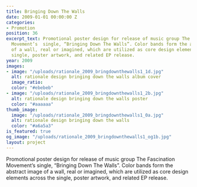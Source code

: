 ```yaml
---
title: Bringing Down The Walls
date: 2009-01-01 00:00:00 Z
categories:
- Promotion
position: 36
excerpt_text: Promotional poster design for release of music group The Fascination
  Movement’s  single, “Bringing Down The Walls”. Color bands form the abstract image
  of a wall, real or imagined, which are utilized as core design elements across the
  single, poster artwork, and related EP release.
year: 2009
images:
- image: "/uploads/rationale_2009_bringdownthewalls1_1d.jpg"
  alt: rationale design bringing down the walls album cover
  image_ratio: 
  color: "#ebebeb"
- image: "/uploads/rationale_2009_bringdownthewalls1_2b.jpg"
  alt: rationale design bringing down the walls poster
  color: "#aaaaaa"
thumb_image:
  image: "/uploads/rationale_2009_bringdownthewalls1_0a.jpg"
  alt: rationale design bringing down the walls
  color: "#a6a5a3"
is_featured: true
og_image: "/uploads/rationale_2009_bringdownthewalls1_og1b.jpg"
layout: project
---
```


Promotional poster design for release of music group The Fascination Movement’s  single, “Bringing Down The Walls”. Color bands form the abstract image of a wall, real or imagined, which are utilized as core design elements across the single, poster artwork, and related EP release.